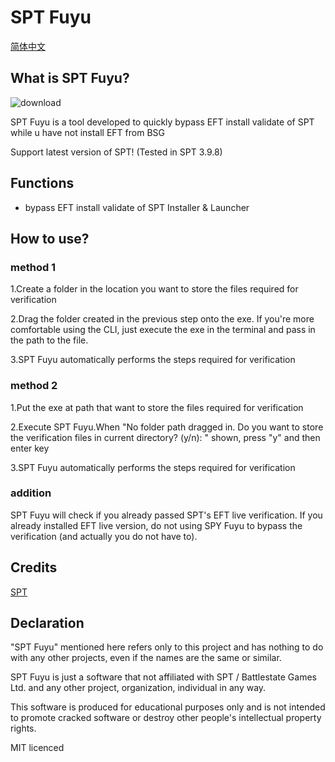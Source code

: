 # SPT Fuyu
[简体中文](README_CN.md)
## What is SPT Fuyu?

![download](https://github.com/user-attachments/assets/f1ac2e38-3787-46f1-baf9-1dc885cc7066)

SPT Fuyu is a tool developed to quickly bypass EFT install validate of SPT while u have not install EFT from BSG

Support latest version of SPT! (Tested in SPT 3.9.8)

## Functions

- bypass EFT install validate of SPT Installer & Launcher

## How to use?

### method 1
1.Create a folder in the location you want to store the files required for verification

2.Drag the folder created in the previous step onto the exe. If you're more comfortable using the CLI, just execute the exe in the terminal and pass in the path to the file.

3.SPT Fuyu automatically performs the steps required for verification

### method 2
1.Put the exe at path that want to store the files required for verification

2.Execute SPT Fuyu.When "No folder path dragged in. Do you want to store the verification files in current directory? (y/n): " shown, press "y" and then enter key

3.SPT Fuyu automatically performs the steps required for verification

### addition

SPT Fuyu will check if you already passed SPT's EFT live verification. If you already installed EFT live version, do not using SPY Fuyu to bypass the verification (and actually you do not have to).

## Credits

[SPT](https://dev.sp-tarkov.com/)

## Declaration
"SPT Fuyu" mentioned here refers only to this project and has nothing to do with any other projects, even if the names are the same or similar.

SPT Fuyu is just a software that not affiliated with SPT / Battlestate Games Ltd. and any other project, organization, individual in any way.

This software is produced for educational purposes only and is not intended to promote cracked software or destroy other people's intellectual property rights.

MIT licenced

